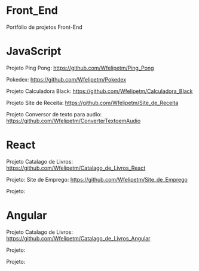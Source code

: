 # Front_End
 Portfólio de projetos Front-End
 
 # JavaScript
 Projeto Ping Pong: https://github.com/Wfelipetm/Ping_Pong
 
 Pokedex: https://github.com/Wfelipetm/Pokedex
 
 Projeto Calculadora Black: https://github.com/Wfelipetm/Calculadora_Black
 
 Projeto Site de Receita: https://github.com/Wfelipetm/Site_de_Receita
 
 Projeto Conversor de texto para audio: https://github.com/Wfelipetm/ConverterTextoemAudio
 
 
 
 # React
 Projeto Catalago de Livros: https://github.com/Wfelipetm/Catalago_de_Livros_React
 
 Projeto: Site de Emprego: https://github.com/Wfelipetm/Site_de_Emprego
 
 Projeto:
 
 
 # Angular
 Projeto Catalago de Livros: https://github.com/Wfelipetm/Catalago_de_Livros_Angular
 
 Projeto:
 
 Projeto:
